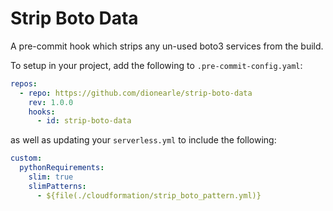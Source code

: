 # Strip Boto Data

A pre-commit hook which strips any un-used boto3 services from the build.

To setup in your project, add the following to `.pre-commit-config.yaml`:

```yaml
repos:
  - repo: https://github.com/dionearle/strip-boto-data
    rev: 1.0.0
    hooks:
      - id: strip-boto-data
```

as well as updating your `serverless.yml` to include the following:

```yaml
custom:
  pythonRequirements:
    slim: true
    slimPatterns:
      - ${file(./cloudformation/strip_boto_pattern.yml)}
```
